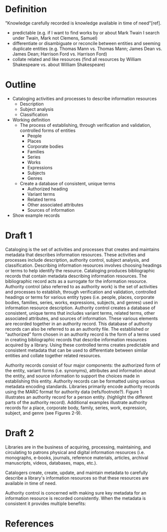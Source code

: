 # Definition


"Knowledge carefully recorded is knowledge available in time of need"[ref]. 

- predictable (e.g. if I want to find works by or about Mark Twain I search under Twain, Mark not Clemens, Samuel)
- differentiate or disambiguate or reconcile between entities and seeming duplicate entities (e.g. Thomas Mann vs. Thomas Mann; James Dean vs. James Dean; Harrison Ford vs. Harrison Ford)
- collate related and like resources (find all resources by William Shakespeare vs. about William Shakespeare)

# Outline

- Cataloging activities and processes to describe information resources
    - Description
    - Subject analysis
    - Classification
- Working definition
    - The process of establishing, through verification and validation, controlled forms of entities
        - People
        - Places
        - Corporate bodies
        - Families
        - Series
        - Works
        - Expressions
        - Subjects
        - Genres
    - Create a database of consistent, unique terms
        - Authorized heading
        - Variant terms
        - Related terms
        - Other associated attributes
        - Sources of information
- Show example records

# Draft 1

Cataloging is the set of activities and processes that creates and maintains metadata that describes information resources. These activities and processes include description, authority control, subject analysis, and classification. Describing information resources involves choosing headings or terms to help identify the resource. Cataloging produces bibliographic records that contain metadata describing information resources. The bibliographic record acts as a surrogate for the information resource. Authority control (also referred to as authority work) is the set of activities and processes to establish, through verification and validation, controlled headings or terms for various entity types (i.e. people, places, corporate bodies, families, series, works, expressions, subjects, and genres) used in information resource description. Authority control creates a database of consistent, unique terms that includes variant terms, related terms, other associated attributes, and sources of information. These various elements are recorded together in an authority record. This database of authority records can also be referred to as an authority file. The established or “authorized” form chosen in an authority record is the form of a terms used in creating bibliographic records that describe information resources acquired by a library. Using these controlled terms creates predictable and consistent metadata that can be used to differentiate between similar entities and collate together related resources.

Authority records consist of four major components: the authorized form of the entity, variant forms (i.e. synonyms), attributes and information about the entity, and source information to support the choices made in establishing this entity. Authority records can be formatted using various metadata encoding standards. Libraries primarily encode authority records using the MARC format for authority data (refs/footnote?). Figure 1 illustrates an authority record for a person entity. (highlight the different parts of the authority record). Additional examples illustrate authority records for a place, corporate body, family, series, work, expression, subject, and genre (see Figures 2-9). 

# Draft 2

Libraries are in the business of acquiring, processing, maintaining, and circulating to patrons physical and digital information resources (i.e. monographs, e-books, journals, reference materials, articles, archival manuscripts, videos, databases, maps, etc.).

Catalogers create, create, update, and maintain metadata to carefully describe a library's information resources so that these resources are available in time of need. 

Authority control is concerned with making sure key metadata for an information resource is recorded consistently. When the metadata is consistent it provides multiple benefits:


# References
